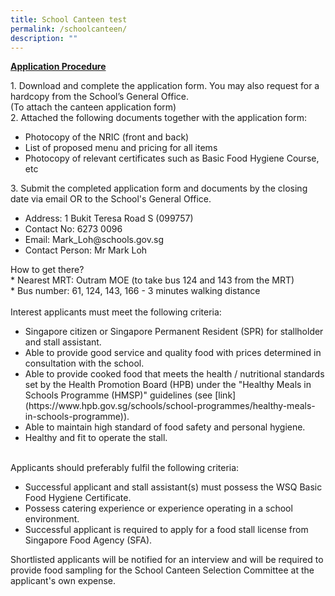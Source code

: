 ```yaml
---
title: School Canteen test
permalink: /schoolcanteen/
description: ""
---
```

<p>
<strong><u>Application Procedure</u></strong>
</p>
	<p>
1. Download and complete the application form. You may also request for a hardcopy from the School’s General Office.<br>
(To attach the canteen application form) <br>
2. Attached the following documents together with the application form:
</p><ul>
<li>Photocopy of the NRIC (front and back)</li>
<li>List of proposed menu and pricing for all items</li>
<li>Photocopy of relevant certificates such as Basic Food Hygiene Course, etc</li>
</ul>
3. Submit the completed application form and documents by the closing date via email OR to the School's General Office.
<ul>
<li>	Address: 1 Bukit Teresa Road S (099757)</li>
<li>Contact No: 6273 0096</li>
<li>Email: Mark_Loh@schools.gov.sg</li>
<li>Contact Person: Mr Mark Loh</li>
</ul>
<p></p>
<p>
How to get there?<br>
* Nearest MRT: Outram MOE (to take bus 124 and 143 from the MRT)<br>
* Bus number: 61, 124, 143, 166 - 3 minutes walking distance<br>
<br>
Interest applicants must meet the following criteria:<br>
</p><ul>
<li>Singapore citizen or Singapore Permanent Resident (SPR) for stallholder and stall assistant.</li>
<li>Able to provide good service and quality food with prices determined in consultation with the school.</li>
<li>	Able to provide cooked food that meets the health / nutritional standards set by the Health Promotion Board (HPB) under the "Healthy Meals in Schools Programme (HMSP)" guidelines (see [link](https://www.hpb.gov.sg/schools/school-programmes/healthy-meals-in-schools-programme)).</li>
<li>Able to maintain high standard of food safety and personal hygiene.</li>
<li>	Healthy and fit to operate the stall.</li>
	</ul>
	<br>
Applicants should preferably fulfil the following criteria:
<ul>
<li>Successful applicant and stall assistant(s) must possess the WSQ Basic Food Hygiene Certificate.</li>
<li>Possess catering experience or experience operating in a school environment.</li>
<li>	Successful applicant is required to apply for a food stall license from Singapore Food Agency (SFA).</li>
</ul>

Shortlisted applicants will be notified for an interview and will be required to provide food sampling for the School Canteen Selection Committee at the applicant's own expense.
<p></p>